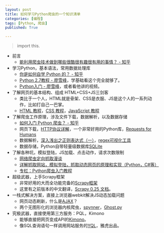 ```yaml
---
layout: post
title: 如何学习Python爬虫的一个知识清单
categories: [编程]
tags: [Python, 爬虫]
published: True

---
```


> import this.

- 前言
    + [能利用爬虫技术做到哪些很酷很有趣很有用的事情？ - 知乎](http://www.zhihu.com/question/27621722)
- 学习Python，基本语法，常用数据处理库
    + [你是如何自学 Python 的？ - 知乎](http://www.zhihu.com/question/20702054)
    + [Python 2.7教程 - 廖雪峰](http://www.liaoxuefeng.com/wiki/001374738125095c955c1e6d8bb493182103fac9270762a000)，学基础看这个完全就够了。
    + [Python入门 - 廖雪峰](http://www.imooc.com/learn/177)，或者看他讲的视频。
- 了解网页的基本结构、组成 HTML+CSS+JS三剑客
    + 类比于一个人，HTML就是骨架、CSS是衣服、JS是这个人的一系列动作，比如打自己一巴掌。
    + [HTML 教程](http://www.w3school.com.cn/html/index.asp)，[CSS 教程](http://www.w3school.com.cn/css/index.asp)，[JavaScript 教程](http://www.w3school.com.cn/js/index.asp)
- 了解爬虫工作原理，涉及文件下载，数据解析，以及数据存储
    + [如何入门 Python 爬虫？ - 知乎](http://www.zhihu.com/question/20899988)
    + 网页下载，[HTTP协议详解](http://www.cnblogs.com/TankXiao/archive/2012/02/13/2342672.html)，一个非常好用的Python库，[Requests for Humans ](http://cn.python-requests.org/zh_CN/latest/)
    + 数据解析，[深入浅出之正则表达式（一）](http://dragon.cnblogs.com/archive/2006/05/08/394078.html)，[regex可视化工具](http://regexper.com/)
    + 数据存储，Python自带轻量级数据库[SQLite](http://www.cnblogs.com/vamei/p/3794388.html)
- 了解各种坑，模拟登陆，JS加载、点击动作，请求次数限制
    + [网络爬虫定向抓取漫谈](http://www.searchtb.com/2011/01/an-introduction-to-crawler.html)
    + [详解抓取网站，模拟登陆，抓取动态网页的原理和实现（Python，C#等）](http://www.crifan.com/files/doc/docbook/web_scrape_emulate_login/release/html/web_scrape_emulate_login.html)
    + [专栏：Python爬虫入门教程](http://blog.csdn.net/column/details/why-bug.html)
- 超级武器，上手Scrapy框架
    + 非常好用的大而全功能完备的[Scrapy框架](http://doc.scrapy.org/en/latest/index.html)
    + 这里有之前版本的中文翻译，[Scrapy 0.25 文档](http://scrapy-chs.readthedocs.org/zh_CN/latest/)。
- 一栈式解决方案，直接上浏览器webkit解决JS动态加载问题
    + 网页动态刷新，什么是[AJAX](http://www.w3school.com.cn/ajax/index.asp)？
    + 两个无图形化的浏览器内核爬虫，[spynner](https://github.com/makinacorpus/spynner)，[Ghost.py](https://github.com/jeanphix/Ghost.py)
- 究极武器，直接使用第三方服务：PQL，Kimono
    + 能够直接把网页变成API的[Kimono](https://www.kimonolabs.com/apidocs)。
    + 像SQL查询语句一样调用网站服务的[YQL](https://developer.yahoo.com/yql/)，雅虎出品。
